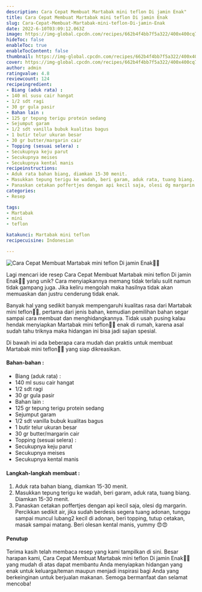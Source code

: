 ```yaml
---
description: Cara Cepat Membuat Martabak mini teflon Di jamin Enak"
title: Cara Cepat Membuat Martabak mini teflon Di jamin Enak
slug: Cara-Cepat-Membuat-Martabak-mini-teflon-Di-jamin-Enak
date: 2022-6-10T03:09:12.063Z
image: https://img-global.cpcdn.com/recipes/662b4f4bb7f5a322/400x400cq70/photo.jpg
hideToc: false
enableToc: true
enableTocContent: false
thumbnail: https://img-global.cpcdn.com/recipes/662b4f4bb7f5a322/400x400cq70/photo.jpg
cover: https://img-global.cpcdn.com/recipes/662b4f4bb7f5a322/400x400cq70/photo.jpg
author: admin
ratingvalue: 4.8
reviewcount: 124
recipeingredient:
- Biang (aduk rata) :
- 140 ml susu cair hangat
- 1/2 sdt ragi
- 30 gr gula pasir
- Bahan lain :
- 125 gr tepung terigu protein sedang
- Sejumput garam
- 1/2 sdt vanilla bubuk kualitas bagus
- 1 butir telur ukuran besar
- 30 gr butter/margarin cair
- Topping (sesuai selera) :
- Secukupnya keju parut
- Secukupnya meises
- Secukupnya kental manis
recipeinstructions:
- Aduk rata bahan biang, diamkan 15-30 menit.
- Masukkan tepung terigu ke wadah, beri garam, aduk rata, tuang biang. Diamkan 15-30 menit.
- Panaskan cetakan poffertjes dengan api kecil saja, olesi dg margarin. Percikkan sedikit air, jika sudah berdesis segera tuang adonan, tunggu sampai muncul lubang2 kecil di adonan, beri topping, tutup cetakan, masak sampai matang. Beri olesan kental manis, yummy 😍😍
categories:
- Resep

tags:
- Martabak
- mini
- teflon

katakunci: Martabak mini teflon
recipecuisine: Indonesian

---
```


![Cara Cepat Membuat Martabak mini teflon Di jamin Enak👩‍🍳](https://img-global.cpcdn.com/recipes/662b4f4bb7f5a322/400x400cq70/photo.jpg)

Lagi mencari ide resep Cara Cepat Membuat Martabak mini teflon Di jamin Enak👩‍🍳 yang unik? Cara menyiapkannya memang tidak terlalu sulit namun tidak gampang juga. Jika keliru mengolah maka hasilnya tidak akan memuaskan dan justru cenderung tidak enak.

Banyak hal yang sedikit banyak mempengaruhi kualitas rasa dari Martabak mini teflon👩‍🍳, pertama dari jenis bahan, kemudian pemilihan bahan segar sampai cara membuat dan menghidangkannya. Tidak usah pusing kalau hendak menyiapkan Martabak mini teflon👩‍🍳 enak di rumah, karena asal sudah tahu triknya maka hidangan ini bisa jadi sajian spesial.

Di bawah ini ada beberapa cara mudah dan praktis untuk membuat Martabak mini teflon👩‍🍳 yang siap dikreasikan.

<!--inarticleads1-->

#### Bahan-bahan :

- Biang (aduk rata) :
- 140 ml susu cair hangat
- 1/2 sdt ragi
- 30 gr gula pasir
- Bahan lain :
- 125 gr tepung terigu protein sedang
- Sejumput garam
- 1/2 sdt vanilla bubuk kualitas bagus
- 1 butir telur ukuran besar
- 30 gr butter/margarin cair
- Topping (sesuai selera) :
- Secukupnya keju parut
- Secukupnya meises
- Secukupnya kental manis

<!--inarticleads2-->

#### Langkah-langkah membuat :

1. Aduk rata bahan biang, diamkan 15-30 menit.
1. Masukkan tepung terigu ke wadah, beri garam, aduk rata, tuang biang. Diamkan 15-30 menit.
1. Panaskan cetakan poffertjes dengan api kecil saja, olesi dg margarin. Percikkan sedikit air, jika sudah berdesis segera tuang adonan, tunggu sampai muncul lubang2 kecil di adonan, beri topping, tutup cetakan, masak sampai matang. Beri olesan kental manis, yummy 😍😍

#### Penutup

Terima kasih telah membaca resep yang kami tampilkan di sini. Besar harapan kami, Cara Cepat Membuat Martabak mini teflon Di jamin Enak👩‍🍳 yang mudah di atas dapat membantu Anda menyiapkan hidangan yang enak untuk keluarga/teman maupun menjadi inspirasi bagi Anda yang berkeinginan untuk berjualan makanan. Semoga bermanfaat dan selamat mencoba!